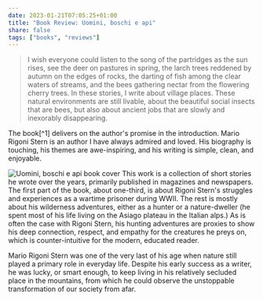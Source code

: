 ```yaml
---
date: 2023-01-21T07:05:25+01:00
title: "Book Review: Uomini, boschi e api"
share: false
tags: ["books", "reviews"]
---
```

> I wish everyone could listen to the song of the partridges as the sun rises,
> see the deer on pastures in spring, the larch trees reddened by autumn on the
> edges of rocks, the darting of fish among the clear waters of streams, and
> the bees gathering nectar from the flowering cherry trees. In these stories,
> I write about village places. These natural environments are still livable,
> about the beautiful social insects that are bees, but also about ancient jobs
> that are slowly and inexorably disappearing.

The book[^1] delivers on the author's promise in the introduction. Mario Rigoni
Stern is an author I have always admired and loved. His biography is touching,
his themes are awe-inspiring, and his writing is simple, clean, and enjoyable. 

![Uomini, boschi e api book cover](/images/uomini-boschi-api.jpg#right)
This work is a collection of short stories he wrote over the years, primarily
published in magazines and newspapers. The first part of the book, about
one-third, is about Rigoni Stern's struggles and experiences as a wartime
prisoner during WWII. The rest is mostly about his wilderness adventures,
either as a hunter or a nature-dweller (he spent most of his life living on the
Asiago plateau in the Italian alps.) As is often the case with Rigoni Stern,
his hunting adventures are proxies to show his deep connection, respect, and
empathy for the creatures he preys on, which is counter-intuitive for the
modern, educated reader. 

Mario Rigoni Stern was one of the very last of his age when nature still played
a primary role in everyday life. Despite his early success as a writer, he was
lucky, or smart enough, to keep living in his relatively secluded place in the
mountains, from which he could observe the unstoppable transformation of our
society from afar.

